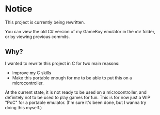 # Notice
This project is currently being rewritten.

You can view the old C# version of my GameBoy emulator in the `old` folder, or by viewing previous commits.

## Why?
I wanted to rewrite this project in C for two main reasons:

- Improve my C skills
- Make this portable enough for me to be able to put this on a microcontroller.

At the current state, it is not ready to be used on a microcontroller, and definitely not to be used to play
games for fun. This is for now just a WIP "PoC" for a portable emulator. (I'm sure it's been done, but I wanna try doing this myself.)
